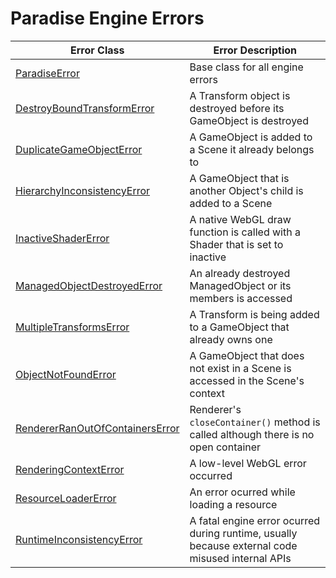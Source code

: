 # Paradise Engine Errors

| Error Class                       | Error Description                                                                                |
| --------------------------------- | ------------------------------------------------------------------------------------------------ |
| [ParadiseError]                   | Base class for all engine errors                                                                 |
| [DestroyBoundTransformError]      | A Transform object is destroyed before its GameObject is destroyed                               |
| [DuplicateGameObjectError]        | A GameObject is added to a Scene it already belongs to                                           |
| [HierarchyInconsistencyError]     | A GameObject that is another Object's child is added to a Scene                                  |
| [InactiveShaderError]             | A native WebGL draw function is called with a Shader that is set to inactive                     |
| [ManagedObjectDestroyedError]     | An already destroyed ManagedObject or its members is accessed                                    |
| [MultipleTransformsError]         | A Transform is being added to a GameObject that already owns one                                 |
| [ObjectNotFoundError]             | A GameObject that does not exist in a Scene is accessed in the Scene's context                   |
| [RendererRanOutOfContainersError] | Renderer's `closeContainer()` method is called although there is no open container               |
| [RenderingContextError]           | A low-level WebGL error occurred                                                                 |
| [ResourceLoaderError]             | An error ocurred while loading a resource                                                        |
| [RuntimeInconsistencyError]       | A fatal engine error ocurred during runtime, usually because external code misused internal APIs |

[paradiseerror]: ./paradise-error.ts
[destroyboundtransformerror]: ./destroy-bound-transform.ts
[duplicategameobjecterror]: ./duplicate-game-object.ts
[hierarchyinconsistencyerror]: ./hierarchy-inconsistency.ts
[inactiveshadererror]: ./inactive-shader.ts
[managedobjectdestroyederror]: ./managed-object-destroyed.ts
[multipletransformserror]: ./multiple-transforms.ts
[objectnotfounderror]: ./object-not-found.ts
[rendererranoutofcontainerserror]: ./renderer-ran-out-of-containers.ts
[renderingcontexterror]: ./rendering-context.ts
[resourceloadererror]: ./resource-loader.ts
[runtimeinconsistencyerror]: ./runtime-inconsistency.ts

